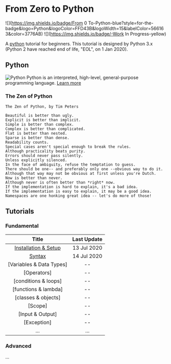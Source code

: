 # From Zero to Python
![](https://img.shields.io/badge/From 0 To-Python-blue?style=for-the-badge&logo=Python&logoColor=FFD43B&logoWidth=15&labelColor=566163&color=3776AB) ![](https://img.shields.io/badge/-Work In Progress-yellow)

A [python](https://www.python.org/) tutorial for beginners.
This tutorial is designed by Python 3.x (Python 2 have reached end of life, "EOL", on 1 Jan 2020).

## Python
![Python](https://www.python.org/static/img/python-logo@2x.png)
Python is an interpreted, high-level, general-purpose programming language.
[Learn more](<https://www.wikiwand.com/en/Python_(programming_language)>)

### The Zen of Python

```
The Zen of Python, by Tim Peters

Beautiful is better than ugly.
Explicit is better than implicit.
Simple is better than complex.
Complex is better than complicated.
Flat is better than nested.
Sparse is better than dense.
Readability counts.
Special cases aren't special enough to break the rules.
Although practicality beats purity.
Errors should never pass silently.
Unless explicitly silenced.
In the face of ambiguity, refuse the temptation to guess.
There should be one-- and preferably only one --obvious way to do it.
Although that way may not be obvious at first unless you're Dutch.
Now is better than never.
Although never is often better than *right* now.
If the implementation is hard to explain, it's a bad idea.
If the implementation is easy to explain, it may be a good idea.
Namespaces are one honking great idea -- let's do more of those!
```


## Tutorials
### Fundamental
|    Title    | Last Update |
|:-----------:|:------:|
| [Installation & Setup](src/Fundamental/Installation_Setup.md) | 13 Jul 2020 |
| [Syntax](src/Fundamental/Syntax.md) | 14 Jul 2020 |
| [Variables & Data Types][](src/Fundamental/Variables_Data_Types.md) | -- |
| [Operators][](src/Fundamental/Operators.md) | -- |
| [conditions & loops][](src/fundamental/conditions_loops.md) | -- |
| [functions & lambda][](src/fundamental/functions_lambda.md) | -- |
| [classes & objects][](src/fundamental/classes_objects.md) | -- |
| [Scope][](src/Fundamental/Scope.md) | -- |
| [Input & Output][](src/Fundamental/Input_Output.md) | -- |
| [Exception][](src/Fundamental/Exception.md) | -- |
| ... | ... |
### Advanced
...

